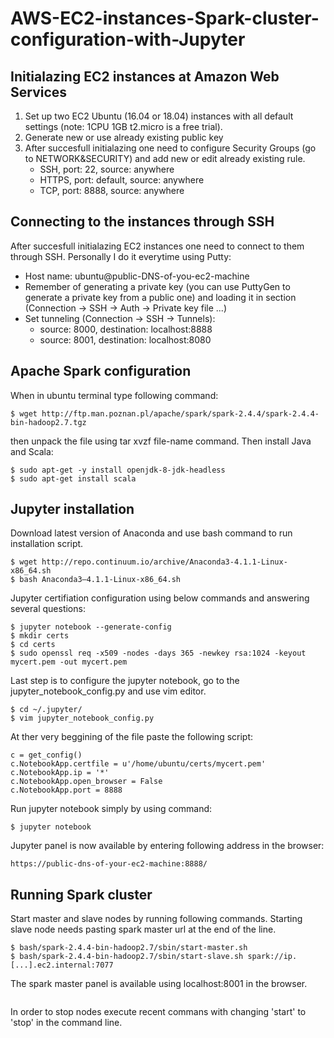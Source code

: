# AWS-EC2-instances-Spark-cluster-configuration-with-Jupyter

## Initialazing EC2 instances at Amazon Web Services

1. Set up two EC2 Ubuntu (16.04 or 18.04) instances with all default settings (note: 1CPU 1GB t2.micro is a free trial).
2. Generate new or use already existing public key
3. After succesfull initialazing one need to configure Security Groups (go to NETWORK&SECURITY) and add new or edit already existing rule.
   - SSH, port: 22, source: anywhere
   - HTTPS, port: default, source: anywhere
   - TCP, port: 8888, source: anywhere

## Connecting to the instances through SSH

After succesfull initialazing EC2 instances one need to connect to them through SSH.
Personally I do it everytime using Putty:
- Host name: ubuntu@public-DNS-of-you-ec2-machine
- Remember of generating a private key (you can use PuttyGen to generate a private key from a public one)
  and loading it in section (Connection -> SSH -> Auth -> Private key file ...)
- Set tunneling (Connection -> SSH -> Tunnels): 
  - source: 8000, destination: localhost:8888
  - source: 8001, destination: localhost:8080
  
## Apache Spark configuration

When in ubuntu terminal type following command:
```
$ wget http://ftp.man.poznan.pl/apache/spark/spark-2.4.4/spark-2.4.4-bin-hadoop2.7.tgz
```
then unpack the file using tar xvzf file-name command.
Then install Java and Scala:
```
$ sudo apt-get -y install openjdk-8-jdk-headless
$ sudo apt-get install scala
```

## Jupyter installation

Download latest version of Anaconda and use bash command to run installation script.
```
$ wget http://repo.continuum.io/archive/Anaconda3-4.1.1-Linux-x86_64.sh
$ bash Anaconda3–4.1.1-Linux-x86_64.sh
```
Jupyter certifiation configuration using below commands and answering several questions:
```
$ jupyter notebook --generate-config
$ mkdir certs
$ cd certs
$ sudo openssl req -x509 -nodes -days 365 -newkey rsa:1024 -keyout mycert.pem -out mycert.pem
```
Last step is to configure the jupyter notebook, go to the jupyter_notebook_config.py and use vim editor.
```
$ cd ~/.jupyter/
$ vim jupyter_notebook_config.py
```
At ther very beggining of the file paste the following script:
```
c = get_config()
c.NotebookApp.certfile = u'/home/ubuntu/certs/mycert.pem' 
c.NotebookApp.ip = '*'
c.NotebookApp.open_browser = False 
c.NotebookApp.port = 8888
```
Run jupyter notebook simply by using command:
```
$ jupyter notebook
```
Jupyter panel is now available by entering following address in the browser:
```
https://public-dns-of-your-ec2-machine:8888/
```
## Running Spark cluster

Start master and slave nodes by running following commands. 
Starting slave node needs pasting spark master url at the end of the line.
```
$ bash/spark-2.4.4-bin-hadoop2.7/sbin/start-master.sh 
$ bash/spark-2.4.4-bin-hadoop2.7/sbin/start-slave.sh spark://ip.[...].ec2.internal:7077
```
The spark master panel is available using localhost:8001 in the browser.

![]()

In order to stop nodes execute recent commans with changing 'start' to 'stop' in the command line.
